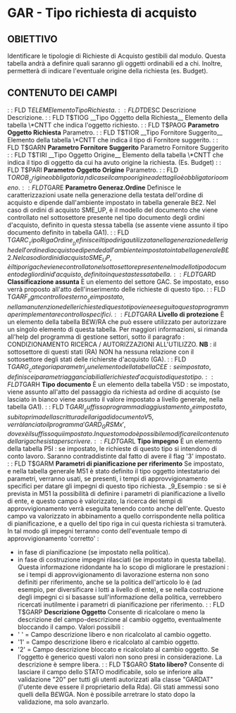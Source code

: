 # GAR - Tipo richiesta di acquisto
## OBIETTIVO
Identificare le tipologie di Richieste di Acquisto gestibili dal modulo. Questa tabella andrà a definire quali saranno gli oggetti ordinabili ed a chi. Inoltre, permetterà di indicare l'eventuale origine della richiesta (es. Budget).
## CONTENUTO DEI CAMPI
 :  : FLD T$ELEM Elemento
Tipo Richiesta.
 :  : FLD T$DESC Descrizione
Descrizione.
 :  : FLD T$TIOG __Tipo Oggetto della Richiesta__
Elemento della tabella \*CNTT che indica l'oggetto richiesto.
 :  : FLD T$PAOG __Parametro Oggetto Richiesta__
Parametro.
 :  : FLD T$TIOR __Tipo Fornitore Suggerito__
Elemento della tabella \*CNTT che indica il tipo di Fornitore suggerito.
 :  : FLD T$GARN __Parametro Fornitore Suggerito__
Parametro Fornitore Suggerito
 :  : FLD T$TIRI __Tipo Oggetto Origine__
Elemento della tabella \*CNTT che indica il tipo di oggetto da cui ha avuto origine la richiesta. (Es. Budget)
 :  : FLD T$PARI __Parametro Oggetto Origine__
Parametro.
 :  : FLD T$OROB __Origine obbligatoria__
Indica se il campo origine a dettaglio è obbligatorio o meno.
 :  : FLD T$GARE __Parametro Generaz.Ordine__
Definisce le caratterizzazioni usate nella generazione della testata dell'ordine di acquisto e dipende dall'ambiente impostato in tabella generale B£2.
Nel caso di ordini di acquisto SME_UP, è il modello del documento che viene controllato nel sottosettore presente nel tipo documento degli ordini d'acquisto, definito in questa stessa tabella (se assente viene assunto il tipo documento definito in tabella GA1).
 :  : FLD T$GARC __Tipo Riga Ordine__
Definisce il tipo di riga utilizzata nella generazione delle righe dell'ordine di acquisto e dipende dall'ambiente impostato in tabella generale B£2.
Nel caso di ordini di acquisto SME_UP, è il tipo riga che viene controllato nel sottosettore presente nel modello tipo documento degli ordini d'acquisto, definito in questa stessa tabella.
 :  : FLD T$GARD __Classificazione assunta__
È un elemento del settore GAC. Se impostato, esso verrà proposto all'atto dell'inserimento delle richieste di questo tipo.
 :  : FLD T$GARF __Pgm controllo esterno__
Se impostato, nella manutenzione delle richieste di questo tipo viene eseguito questo programma per implementare controllo specifici.
 :  : FLD T$GARA __Livello di protezione__
È un elemento della tabella B£W/RA che può essere utilizzato per autorizzare un singolo elemento di questa tabella.
Per maggiori informazioni, si rimanda all'help del programma di gestione settori, sotto il paragrafo : 
CONDIZIONAMENTO RICERCA / AUTORIZZAZIONI ALL'UTILIZZO.
**NB** :  il sottosettore di questi stati (RA) NON ha nessuna relazione con il sottosettore degli stati delle richierste d'acquisto (GA).
 :  : FLD T$GARG __Categoria parametri__
È un elemento della tabella C£E :  se impostato, definisce i parametri agganciabili alle richieste d'acquisto di questo tipo.
 :  : FLD T$GARH __Tipo documento__
È un elemento della tabella V5D :  se impostato, viene assunto all'atto del passaggio da richiesta ad ordine di acquisto (se lasciato in bianco viene assunto il valore impostato a livello generale, nella tabella GA1).
 :  : FLD T$GARI __Suffisso programma di aggiustamento__
Se impostato, subito prima della scrittura della riga di documento V5, verrà lanciato il programma 'GARD_GRSMx', dove x è il suffisso qui impostato. In questo modo è possibile modificare il contenuto della riga che si sta per scrivere.
 :  : FLD T$GARL __Tipo impegno__
È un elemento della tabella P5I :  se impostato, le richieste di questo tipo si intendono di conto lavoro. Saranno contraddistinte dal fatto di avere il flag '3' impostato.
 :  : FLD T$GARM __Parametri di pianificazione per riferimento__
Se impostato, e nella tabella generale M51 è stato definito il tipo oggetto intestatario dei parametri, verranno usati, se presenti, i tempi di approvvigionamento specifici per datare gli impegni di questo tipo richiesta.
_9_Esempio :  se si è prevista in M51 la possibilità di definire i parametri di pianificazione a livello di ente, e questo campo è valorizzato, la ricerca dei tempi di approvvigionamento verrà eseguita tenendo conto anche dell'ente.
Questo campo va valorizzato in abbinamento a quello corrispondente nella politica di pianificazione, e a quello del tipo riga in cui questa richiesta si tramuterà.
In tal modo gli impegni terranno conto dell'eventuale tempo di approvvigionamento 'corretto' : 
- in fase di pianificazione (se impostato nella politica).
- in fase di costruzione impegni rilasciati (se impostato in questa tabella).
Questa informazione ridondante ha lo scopo di migliorare le prestazioni :  se i tempi di approvvigionamento di lavorazione esterna non sono definiti per riferimento, anche se la politica dell'articolo lo è (ad esempio, per diversificare i lotti a livello di ente), e se nella costruzione degli impegni ci si basasse sull'informazione della politica, verrebbero ricercati inutilmente i parametri di pianificazione per riferimento.
 :  : FLD T$GARP __Descrizione Oggetto__
Consente di ricalcolare o meno la descrizione del campo-descrizione al cambio oggetto, eventualmente bloccando il campo.
Valori possibili : 
 - ' ' = Campo descrizione libero e non ricalcolato al cambio oggetto.
 - '1' = Campo descrizione libero e ricalcolato al cambio oggetto.
 - '2' = Campo descrizione bloccato e ricalcolato al cambio oggetto.
Se l'oggetto è generico questi valori non sono presi in considerazione. La descrizione è sempre libera.
 :  : FLD T$GARO __Stato libero?__
Consente di lasciare il campo dello STATO modificabile, solo se inferiore alla validazione "20" per tutti gli utenti autorizzati alla classe "GARDAT" (l'utente deve essere il proprietario della Rda). Gli stati ammessi sono quelli della B£WGA. Non è possibile arretrare lo stato dopo la validazione, ma solo avanzarlo.

